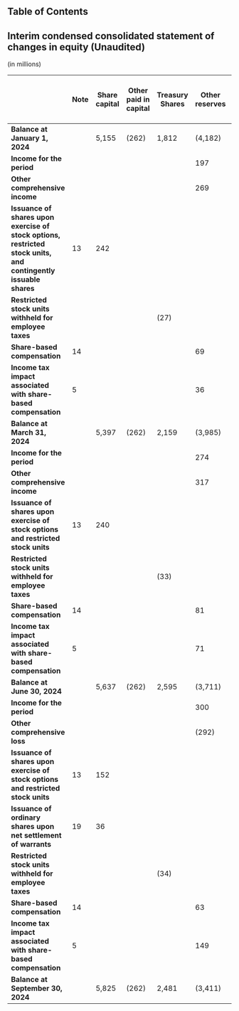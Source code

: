 ## Table of Contents

## Interim condensed consolidated statement of changes in equity (Unaudited)
(in millions)

| | Note | Share capital | Other paid in capital | Treasury Shares | Other reserves | Accumulated deficit | Equity attributable to owners of the parent |
|---|---|---|---|---|---|---|---|
| **Balance at January 1, 2024** | | 5,155 | (262) | 1,812 | (4,182) | 2,523 |
| **Income for the period** | | | | | 197 | 197 |
| **Other comprehensive income** | | | | | 269 | 269 |
| **Issuance of shares upon exercise of stock options, restricted stock units, and contingently issuable shares** | 13 | 242 |  |  |  | 242 |
| **Restricted stock units withheld for employee taxes** | | | | (27) | | (27) |
| **Share-based compensation** | 14 | | | | 69 | 69 |
| **Income tax impact associated with share-based compensation** | 5 | | | | 36 | 36 |
| **Balance at March 31, 2024** | | 5,397 | (262) | 2,159 | (3,985) | 3,309 |
| **Income for the period** | | | | | 274 | 274 |
| **Other comprehensive income** | | | | | 317 | 317 |
| **Issuance of shares upon exercise of stock options and restricted stock units** | 13 | 240 |  |  |  | 240 |
| **Restricted stock units withheld for employee taxes** | | | | (33) | | (33) |
| **Share-based compensation** | 14 | | | | 81 | 81 |
| **Income tax impact associated with share-based compensation** | 5 | | | | 71 | 71 |
| **Balance at June 30, 2024** | | 5,637 | (262) | 2,595 | (3,711) | 4,259 |
| **Income for the period** | | | | | 300 | 300 |
| **Other comprehensive loss** | | | | | (292) | (292) |
| **Issuance of shares upon exercise of stock options and restricted stock units** | 13 | 152 |  |  |  | 152 |
| **Issuance of ordinary shares upon net settlement of warrants** | 19 | 36 |  |  |  | 36 |
| **Restricted stock units withheld for employee taxes** | | | | (34) | | (34) |
| **Share-based compensation** | 14 | | | | 63 | 63 |
| **Income tax impact associated with share-based compensation** | 5 | | | | 149 | 149 |
| **Balance at September 30, 2024** | | 5,825 | (262) | 2,481 | (3,411) | 4,633 |